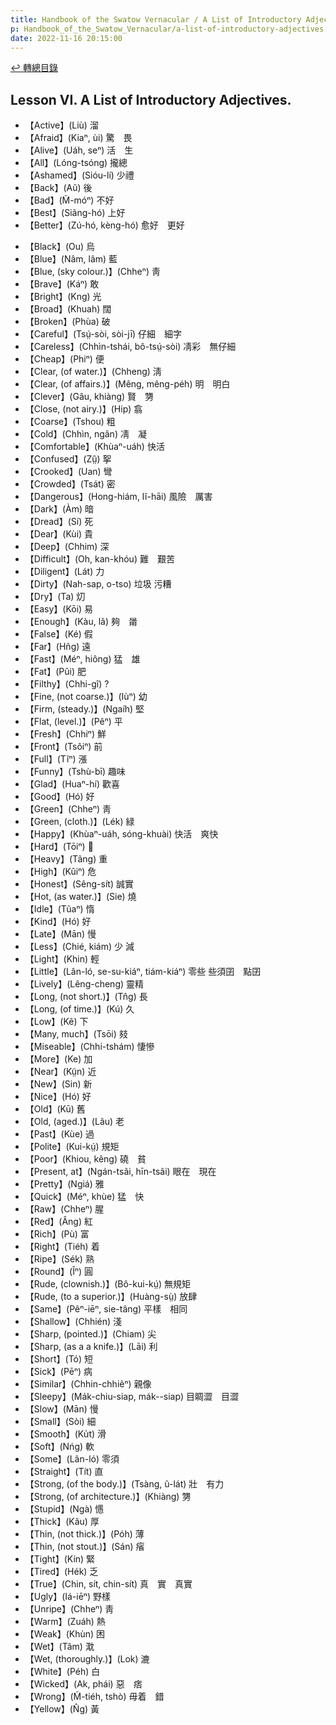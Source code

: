 ```yaml
---
title: Handbook of the Swatow Vernacular / A List of Introductory Adjectives (汕頭話讀本之初階形容詞列表)
p: Handbook_of_the_Swatow_Vernacular/a-list-of-introductory-adjectives
date: 2022-11-16 20:15:00
---
```


[↩️ 轉總目錄](/Handbook_of_the_Swatow_Vernacular)

## Lesson VI. A List of Introductory Adjectives.

* 【Active】(Liù) 溜
* 【Afraid】(Kiaⁿ, ùi) 驚　畏
* 【Alive】(Uáh, seⁿ) 活　生
* 【All】(Lóng-tsóng) 攏總
* 【Ashamed】(Sióu-lí) 少禮
* 【Back】(Aũ) 後
* 【Bad】(M̃-móⁿ) 不好
* 【Best】(Siãng-hó) 上好
* 【Better】(Zú-hó, kèng-hó) 愈好　更好
<!--more-->
* 【Black】(Ou) 烏
* 【Blue】(Nâm, lâm) 藍
* 【Blue, (sky colour.)】(Chheⁿ) 靑
* 【Brave】(Káⁿ) 敢
* 【Bright】(Kng) 光
* 【Broad】(Khuah) 闊
* 【Broken】(Phùa) 破
* 【Careful】(Tsṳ́-sòi, sòi-jī) 仔細　細字
* 【Careless】(Chhìn-tshái, bô-tsṳ́-sòi) 凊彩　無仔細
* 【Cheap】(Phiⁿ) 便
* 【Clear, (of water.)】(Chheng) 淸
* 【Clear, (of affairs.)】(Mêng, mêng-péh) 明　明白
* 【Clever】(Gâu, khiàng) 賢　勥
* 【Close, (not airy.)】(Hip) 翕
* 【Coarse】(Tshou) 粗
* 【Cold】(Chhìn, ngân) 凊　凝
* 【Comfortable】(Khùaⁿ-uáh) 快活
* 【Confused】(Zṳ̂) 挐
* 【Crooked】(Uan) 彎
* 【Crowded】(Tsát) 密
* 【Dangerous】(Hong-hiám, lĩ-hāi) 風險　厲害
* 【Dark】(Àm) 暗
* 【Dread】(Sí) 死
* 【Dear】(Kùi) 貴
* 【Deep】(Chhim) 深
* 【Difficult】(Oh, kan-khóu) 難　艱苦
* 【Diligent】(Lát) 力
* 【Dirty】(Nah-sap, o-tso) 垃圾  污糟
* 【Dry】(Ta) 灱
* 【Easy】(Kōi) 易
* 【Enough】(Kàu, lã) 夠　𤰉
* 【False】(Ké) 假
* 【Far】(Hñg) 遠
* 【Fast】(Méⁿ, hiông) 猛　雄
* 【Fat】(Pûi) 肥
* 【Filthy】(Chhi-gî) ?
* 【Fine, (not coarse.)】(Iùⁿ) 幼
* 【Firm, (steady.)】(Ngaíh) 堅
* 【Flat, (level.)】(Pêⁿ) 平
* 【Fresh】(Chhiⁿ) 鮮
* 【Front】(Tsôiⁿ) 前
* 【Full】(Tĩⁿ) 漲
* 【Funny】(Tshù-bī) 趣味
* 【Glad】(Huaⁿ-hí) 歡喜
* 【Good】(Hó) 好
* 【Green】(Chheⁿ) 靑
* 【Green, (cloth.)】(Lék) 緑
* 【Happy】(Khùaⁿ-uáh, sóng-khuài) 快活　爽快
* 【Hard】(Tōiⁿ) 𠕆
* 【Heavy】(Tãng) 重
* 【High】(Kûiⁿ) 危
* 【Honest】(Sêng-sít) 誠實
* 【Hot, (as water.)】(Sie) 燒
* 【Idle】(Tũaⁿ) 惰
* 【Kind】(Hó) 好
* 【Late】(Mān) 慢
* 【Less】(Chié, kiám) 少  減
* 【Light】(Khin) 輕
* 【Little】(Lân-ló, se-su-kiáⁿ, tiám-kiáⁿ) 零些  些須囝　點囝
* 【Lively】(Lêng-cheng) 靈精
* 【Long, (not short.)】(Tn̂g) 長
* 【Long, (of time.)】(Kú) 久
* 【Low】(Kẽ) 下
* 【Many, much】(Tsōi) 㩼
* 【Miseable】(Chhi-tshám) 悽慘
* 【More】(Ke) 加
* 【Near】(Kṳ̃n) 近
* 【New】(Sin) 新
* 【Nice】(Hó) 好
* 【Old】(Kū) 舊
* 【Old, (aged.)】(Lãu) 老
* 【Past】(Kùe) 過
* 【Polite】(Kui-kṳ́) 規矩
* 【Poor】(Khiou, kêng) 磽　貧
* 【Present, at】(Ngán-tsãi, hīn-tsãi) 眼在　現在
* 【Pretty】(Ngiá) 雅
* 【Quick】(Méⁿ, khùe) 猛　快
* 【Raw】(Chheⁿ) 腥
* 【Red】(Âng) 紅
* 【Rich】(Pù) 富
* 【Right】(Tiéh) 着
* 【Ripe】(Sék) 熟
* 【Round】(Îⁿ) 圓
* 【Rude, (clownish.)】(Bô-kui-kṳ́) 無規矩
* 【Rude, (to a superior.)】(Huàng-sṳ̀) 放肆
* 【Same】(Pêⁿ-iēⁿ, sie-tâng) 平樣　相同
* 【Shallow】(Chhién) 淺
* 【Sharp, (pointed.)】(Chiam) 尖
* 【Sharp, (as a a knife.)】(Lāi) 利
* 【Short】(Tó) 短
* 【Sick】(Pēⁿ) 病
* 【Similar】(Chhin-chhiẽⁿ) 親像
* 【Sleepy】(Mák-chiu-siap, mák--siap) 目睭澀　目澀
* 【Slow】(Mān) 慢
* 【Small】(Sòi) 細
* 【Smooth】(Ku̍t) 滑
* 【Soft】(Nńg) 軟
* 【Some】(Lân-ló) 零須
* 【Straight】(Tít) 直
* 【Strong, (of the body.)】(Tsàng, ũ-lát) 壯　有力
* 【Strong, (of architecture.)】(Khiàng) 勥
* 【Stupid】(Ngà) 㦙
* 【Thick】(Kãu) 厚
* 【Thin, (not thick.)】(Póh) 薄
* 【Thin, (not stout.)】(Sán) 㾪
* 【Tight】(Kín) 緊
* 【Tired】(Hék) 乏
* 【True】(Chin, sít, chin-sít) 真　實　真實
* 【Ugly】(Iá-iēⁿ) 野樣
* 【Unripe】(Chheⁿ) 靑
* 【Warm】(Zuáh) 熱
* 【Weak】(Khùn) 困
* 【Wet】(Tâm) 㴷
* 【Wet, (thoroughly.)】(Lok) 漉
* 【White】(Péh) 白
* 【Wicked】(Ak, phái) 惡　痞
* 【Wrong】(M̃-tiéh, tshò) 毋着　錯
* 【Yellow】(N̂g) 黃

